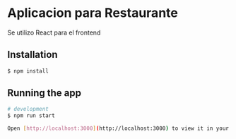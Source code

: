 # Aplicacion para Restaurante

Se utilizo React para el frontend

## Installation

```bash
$ npm install
```

## Running the app

```bash
# development
$ npm run start

Open [http://localhost:3000](http://localhost:3000) to view it in your browser.
```
